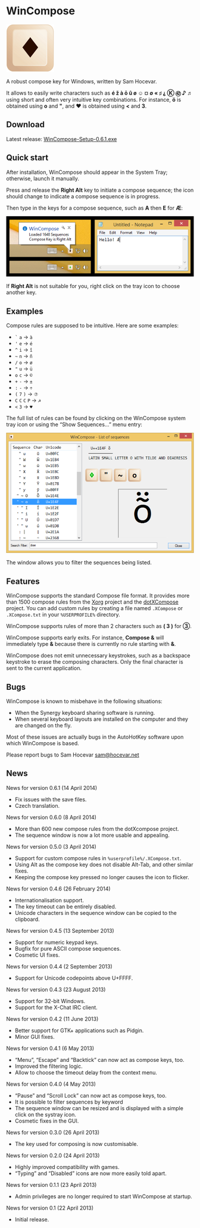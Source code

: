 ﻿WinCompose
==========

![Icon](/web/icon.png)

A robust compose key for Windows, written by Sam Hocevar.

It allows to easily write characters such as **é ž à ō û ø ☺ ¤
∅ « ♯ ⸘ Ⓚ ㊷ ♪ ♬** using short and often very intuitive key
combinations. For instance, **ö** is obtained using **o** and **"**, and
**♥** is obtained using **<** and **3**.

Download
--------

Latest release: [WinCompose-Setup-0.6.1.exe](/bin/WinCompose-Setup-0.6.1.exe)

Quick start
-----------

After installation, WinCompose should appear in the System Tray;
otherwise, launch it manually.

Press and release the **Right Alt** key to initiate a compose sequence; the
icon should change to indicate a compose sequence is in progress.

Then type in the keys for a compose sequence, such as **A** then **E** for **Æ**:

![Quick Launch](/web/shot1.png)

If **Right Alt** is not suitable for you, right click on the tray icon to
choose another key.

Examples
--------

Compose rules are supposed to be intuitive. Here are some examples:

 - `` ` `` `a` → `à`
 - `'` `e` → `é`
 - `^` `i` → `î`
 - `~` `n` → `ñ`
 - `/` `o` → `ø`
 - `"` `u` → `ü`
 - `o` `c` → `©`
 - `+` `-` → `±`
 - `:` `-` → `÷`
 - `(` `7` `)` → `⑦`
 - `C` `C` `C` `P` → `☭`
 - `<` `3` → `♥`

The full list of rules can be found by clicking on the WinCompose system tray
icon or using the “Show Sequences…” menu entry:

![Sequence List](/web/shot2.png)

The window allows you to filter the sequences being listed.

Features
--------

WinCompose supports the standard Compose file format. It provides more than
1500 compose rules from the [Xorg](http://www.x.org/wiki/) project and the
[dotXCompose](https://github.com/kragen/xcompose) project. You can add custom
rules by creating a file named `.XCompose` or `.XCompose.txt` in your
`%USERPROFILE%` directory.

WinCompose supports rules of more than 2 characters such as **( 3 )**
for **③**.

WinCompose supports early exits. For instance, **Compose &** will
immediately type **&** because there is currently no rule starting with **&**.

WinCompose does not emit unnecessary keystrokes, such as a backspace keystroke
to erase the composing characters. Only the final character is sent to the
current application.

Bugs
----

WinCompose is known to misbehave in the following situations:
 - When the Synergy keyboard sharing software is running.
 - When several keyboard layouts are installed on the computer and they are
   changed on the fly.

Most of these issues are actually bugs in the AutoHotKey software upon which
WinCompose is based.

Please report bugs to Sam Hocevar <sam@hocevar.net>

News
----

News for version 0.6.1 (14 April 2014)
 - Fix issues with the save files.
 - Czech translation.

News for version 0.6.0 (8 April 2014)
 - More than 600 new compose rules from the dotXcompose project.
 - The sequence window is now a lot more usable and appealing.

News for version 0.5.0 (3 April 2014)
 - Support for custom compose rules in `%userprofile%/.XCompose.txt`.
 - Using Alt as the compose key does not disable Alt-Tab, and other
   similar fixes.
 - Keeping the compose key pressed no longer causes the icon to flicker.

News for version 0.4.6 (26 February 2014)
 - Internationalisation support.
 - The key timeout can be entirely disabled.
 - Unicode characters in the sequence window can be copied to the clipboard.

News for version 0.4.5 (13 September 2013)
 - Support for numeric keypad keys.
 - Bugfix for pure ASCII compose sequences.
 - Cosmetic UI fixes.

News for version 0.4.4 (2 September 2013)
 - Support for Unicode codepoints above U+FFFF.

News for version 0.4.3 (23 August 2013)
 - Support for 32-bit Windows.
 - Support for the X-Chat IRC client.

News for version 0.4.2 (11 June 2013)
 - Better support for GTK+ applications such as Pidgin.
 - Minor GUI fixes.

News for version 0.4.1 (6 May 2013)
 - “Menu”, “Escape” and “Backtick” can now act as compose
   keys, too.
 - Improved the filtering logic.
 - Allow to choose the timeout delay from the context menu.

News for version 0.4.0 (4 May 2013)
 - “Pause” and “Scroll Lock” can now act as compose keys, too.
 - It is possible to filter sequences by keyword
 - The sequence window can be resized and is displayed with a simple
   click on the systray icon.
 - Cosmetic fixes in the GUI.

News for version 0.3.0 (26 April 2013)
 - The key used for composing is now customisable.

News for version 0.2.0 (24 April 2013)
 - Highly improved compatibility with games.
 - “Typing” and “Disabled” icons are now more easily told apart.

News for version 0.1.1 (23 April 2013)
 - Admin privileges are no longer required to start WinCompose at startup.

News for version 0.1 (22 April 2013)
 - Initial release.

